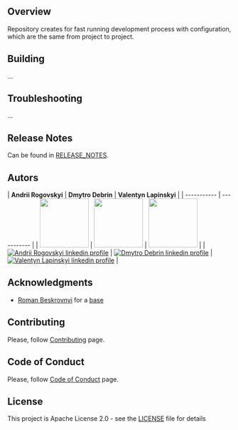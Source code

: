 ## Overview
Repository creates for fast running development process with configuration, which are the same from project to project.

## Building
...

## Troubleshooting
...

## Release Notes
Can be found in [RELEASE_NOTES](RELEASE_NOTES.md).

## Autors

| **Andrii Rogovskyi**      | **Dmytro Debrin**         | **Valentyn Lapinskyi**         |
| ----------- | ----------- |
| <img src="https://media-exp1.licdn.com/dms/image/C4E03AQF1ARHm_IRZXA/profile-displayphoto-shrink_800_800/0/1619955291205?e=1655337600&v=beta&t=iT0DjKXZ5T_6Apv2JbSJblOC7JmLVD736h05jWK5z_o" width="110" height="110">     | <img src="https://media-exp1.licdn.com/dms/image/C4D03AQHNjhBfpc4eKg/profile-displayphoto-shrink_800_800/0/1649680364761?e=1655337600&v=beta&t=xS9FzK1FSvDAACmP3Zdgi5tv76qj2MIf4DjR5AafruI" width="110" height="110"> | <img src="https://media-exp1.licdn.com/dms/image/C4D03AQHYQQzicedxtw/profile-displayphoto-shrink_200_200/0/1650201276833?e=1655942400&v=beta&t=TBUMvC4VBv4tb0LJgEIUsb0bOSVLiitN0Wpvs3toZsc" width="110" height="110"> |
| [![Andrii Rogovskyi linkedin profile](https://img.shields.io/badge/LinkedIn-0077B5?style=for-the-badge&logo=linkedin&logoColor=white)](https://www.linkedin.com/in/andrii-rogovskyi/)   |  [![Dmytro Debrin linkedin profile](https://img.shields.io/badge/LinkedIn-0077B5?style=for-the-badge&logo=linkedin&logoColor=white)](https://www.linkedin.com/in/dmitry-debrin-a90ba122b) |  [![Valentyn Lapinskyi linkedin profile](https://img.shields.io/badge/LinkedIn-0077B5?style=for-the-badge&logo=linkedin&logoColor=white)](https://www.linkedin.com/in/valentyn-lapinskyi) | 


## Acknowledgments
* [Roman Beskrovnyi](https://github.com/romankh3) for a [base](https://github.com/template-repository/template-repository)

## Contributing
Please, follow [Contributing](CONTRIBUTING.md) page.

## Code of Conduct
Please, follow [Code of Conduct](CODE_OF_CONDUCT.md) page.

## License
This project is Apache License 2.0 - see the [LICENSE](LICENSE) file for details

